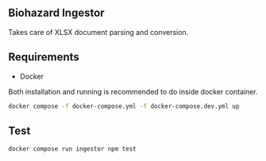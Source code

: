 Biohazard Ingestor
--------------

Takes care of XLSX document parsing and conversion.

## Requirements
- Docker

Both installation and running is recommended to do inside docker container.
```bash
docker compose -f docker-compose.yml -f docker-compose.dev.yml up
```

## Test

```bash
docker compose run ingestor npm test
```
